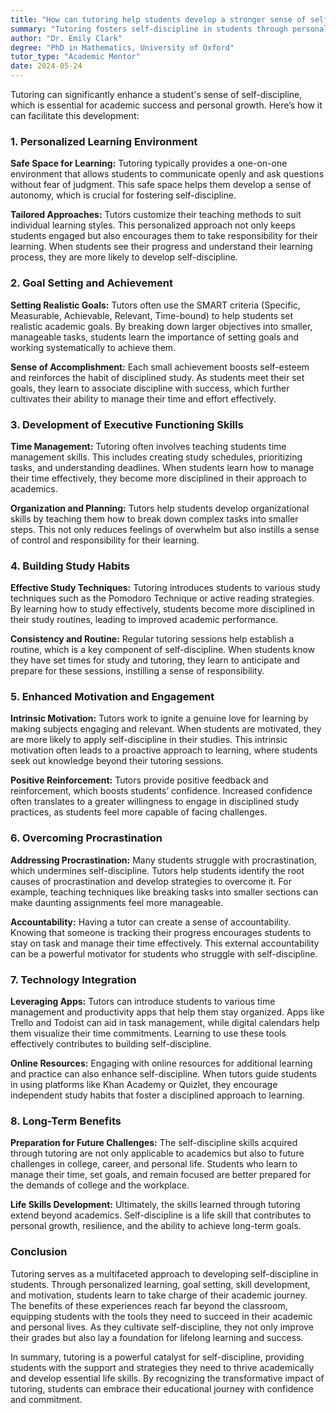 ```yaml
---
title: "How can tutoring help students develop a stronger sense of self-discipline?"
summary: "Tutoring fosters self-discipline in students through personalized learning, creating a safe environment, and encouraging responsibility for their education."
author: "Dr. Emily Clark"
degree: "PhD in Mathematics, University of Oxford"
tutor_type: "Academic Mentor"
date: 2024-05-24
---
```


Tutoring can significantly enhance a student's sense of self-discipline, which is essential for academic success and personal growth. Here’s how it can facilitate this development:

### 1. Personalized Learning Environment

**Safe Space for Learning:**
Tutoring typically provides a one-on-one environment that allows students to communicate openly and ask questions without fear of judgment. This safe space helps them develop a sense of autonomy, which is crucial for fostering self-discipline. 

**Tailored Approaches:**
Tutors customize their teaching methods to suit individual learning styles. This personalized approach not only keeps students engaged but also encourages them to take responsibility for their learning. When students see their progress and understand their learning process, they are more likely to develop self-discipline.

### 2. Goal Setting and Achievement

**Setting Realistic Goals:**
Tutors often use the SMART criteria (Specific, Measurable, Achievable, Relevant, Time-bound) to help students set realistic academic goals. By breaking down larger objectives into smaller, manageable tasks, students learn the importance of setting goals and working systematically to achieve them.

**Sense of Accomplishment:**
Each small achievement boosts self-esteem and reinforces the habit of disciplined study. As students meet their set goals, they learn to associate discipline with success, which further cultivates their ability to manage their time and effort effectively.

### 3. Development of Executive Functioning Skills

**Time Management:**
Tutoring often involves teaching students time management skills. This includes creating study schedules, prioritizing tasks, and understanding deadlines. When students learn how to manage their time effectively, they become more disciplined in their approach to academics.

**Organization and Planning:**
Tutors help students develop organizational skills by teaching them how to break down complex tasks into smaller steps. This not only reduces feelings of overwhelm but also instills a sense of control and responsibility for their learning.

### 4. Building Study Habits

**Effective Study Techniques:**
Tutoring introduces students to various study techniques such as the Pomodoro Technique or active reading strategies. By learning how to study effectively, students become more disciplined in their study routines, leading to improved academic performance.

**Consistency and Routine:**
Regular tutoring sessions help establish a routine, which is a key component of self-discipline. When students know they have set times for study and tutoring, they learn to anticipate and prepare for these sessions, instilling a sense of responsibility.

### 5. Enhanced Motivation and Engagement

**Intrinsic Motivation:**
Tutors work to ignite a genuine love for learning by making subjects engaging and relevant. When students are motivated, they are more likely to apply self-discipline in their studies. This intrinsic motivation often leads to a proactive approach to learning, where students seek out knowledge beyond their tutoring sessions.

**Positive Reinforcement:**
Tutors provide positive feedback and reinforcement, which boosts students’ confidence. Increased confidence often translates to a greater willingness to engage in disciplined study practices, as students feel more capable of facing challenges.

### 6. Overcoming Procrastination

**Addressing Procrastination:**
Many students struggle with procrastination, which undermines self-discipline. Tutors help students identify the root causes of procrastination and develop strategies to overcome it. For example, teaching techniques like breaking tasks into smaller sections can make daunting assignments feel more manageable.

**Accountability:**
Having a tutor can create a sense of accountability. Knowing that someone is tracking their progress encourages students to stay on task and manage their time effectively. This external accountability can be a powerful motivator for students who struggle with self-discipline.

### 7. Technology Integration

**Leveraging Apps:**
Tutors can introduce students to various time management and productivity apps that help them stay organized. Apps like Trello and Todoist can aid in task management, while digital calendars help them visualize their time commitments. Learning to use these tools effectively contributes to building self-discipline.

**Online Resources:**
Engaging with online resources for additional learning and practice can also enhance self-discipline. When tutors guide students in using platforms like Khan Academy or Quizlet, they encourage independent study habits that foster a disciplined approach to learning.

### 8. Long-Term Benefits

**Preparation for Future Challenges:**
The self-discipline skills acquired through tutoring are not only applicable to academics but also to future challenges in college, career, and personal life. Students who learn to manage their time, set goals, and remain focused are better prepared for the demands of college and the workplace.

**Life Skills Development:**
Ultimately, the skills learned through tutoring extend beyond academics. Self-discipline is a life skill that contributes to personal growth, resilience, and the ability to achieve long-term goals. 

### Conclusion

Tutoring serves as a multifaceted approach to developing self-discipline in students. Through personalized learning, goal setting, skill development, and motivation, students learn to take charge of their academic journey. The benefits of these experiences reach far beyond the classroom, equipping students with the tools they need to succeed in their academic and personal lives. As they cultivate self-discipline, they not only improve their grades but also lay a foundation for lifelong learning and success. 

In summary, tutoring is a powerful catalyst for self-discipline, providing students with the support and strategies they need to thrive academically and develop essential life skills. By recognizing the transformative impact of tutoring, students can embrace their educational journey with confidence and commitment.
    